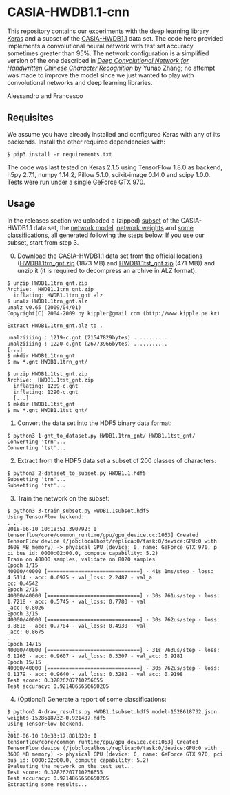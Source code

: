 # CASIA-HWDB1.1-cnn
This repository contains our experiments with the deep learning library [Keras](http://keras.io/) and a subset of the [CASIA-HWDB1.1](http://www.nlpr.ia.ac.cn/databases/handwriting/Home.html) data set. The code here provided implements a convolutional neural network with test set accuracy sometimes greater than 95%. The network configuration is a simplified version of the one described in [_Deep Convolutional Network for Handwritten Chinese Character Recognition_](http://yuhao.im/files/Zhang_CNNChar.pdf) by Yuhao Zhang; no attempt was made to improve the model since we just wanted to play with convolutional networks and deep learning libraries.

Alessandro and Francesco

## Requisites
We assume you have already installed and configured Keras with any of its backends. Install the other required dependencies with:
```
$ pip3 install -r requirements.txt
```
The code was last tested on Keras 2.1.5 using TensorFlow 1.8.0 as backend, h5py 2.7.1, numpy 1.14.2, Pillow 5.1.0, scikit-image 0.14.0 and scipy 1.0.0. Tests were run under a single GeForce GTX 970.

## Usage
In the releases section we uploaded a (zipped) [subset](https://github.com/integeruser/CASIA-HWDB1.1-cnn/releases/download/v1.1/HWDB1.1subset.hdf5.zip) of the CASIA-HWDB1.1 data set, the [network model](https://github.com/integeruser/CASIA-HWDB1.1-cnn/releases/download/v1.1/model.json), [network weights](https://github.com/integeruser/CASIA-HWDB1.1-cnn/releases/download/v1.1/weights.hdf5) and [some classifications](https://github.com/integeruser/CASIA-HWDB1.1-cnn/releases/download/v1.1/results.html), all generated following the steps below. If you use our subset, start from step 3.

0. Download the CASIA-HWDB1.1 data set from the official locations ([HWDB1.1trn_gnt.zip](http://www.nlpr.ia.ac.cn/databases/download/feature_data/HWDB1.1trn_gnt.zip) (1873 MB) and [HWDB1.1tst_gnt.zip](http://www.nlpr.ia.ac.cn/databases/download/feature_data/HWDB1.1tst_gnt.zip) (471 MB)) and unzip it (it is required to decompress an archive in ALZ format):
```
$ unzip HWDB1.1trn_gnt.zip
Archive:  HWDB1.1trn_gnt.zip
  inflating: HWDB1.1trn_gnt.alz
$ unalz HWDB1.1trn_gnt.alz
unalz v0.65 (2009/04/01)
Copyright(C) 2004-2009 by kippler@gmail.com (http://www.kipple.pe.kr)

Extract HWDB1.1trn_gnt.alz to .

unalziiiing : 1219-c.gnt (21547829bytes) ...........
unalziiiing : 1220-c.gnt (26773966bytes) ...........
[...]
$ mkdir HWDB1.1trn_gnt
$ mv *.gnt HWDB1.1trn_gnt/

$ unzip HWDB1.1tst_gnt.zip
Archive:  HWDB1.1tst_gnt.zip
  inflating: 1289-c.gnt
  inflating: 1290-c.gnt
  [...]
$ mkdir HWDB1.1tst_gnt
$ mv *.gnt HWDB1.1tst_gnt/
```
1. Convert the data set into the HDF5 binary data format:
```
$ python3 1-gnt_to_dataset.py HWDB1.1trn_gnt/ HWDB1.1tst_gnt/
Converting 'trn'...
Converting 'tst'...
```
2. Extract from the HDF5 data set a subset of 200 classes of characters:
```
$ python3 2-dataset_to_subset.py HWDB1.1.hdf5
Subsetting 'trn'...
Subsetting 'tst'...
```
3. Train the network on the subset:
```
$ python3 3-train_subset.py HWDB1.1subset.hdf5
Using TensorFlow backend.
. . .
2018-06-10 10:18:51.390792: I tensorflow/core/common_runtime/gpu/gpu_device.cc:1053] Created TensorFlow device (/job:localhost/replica:0/task:0/device:GPU:0 with 3608 MB memory) -> physical GPU (device: 0, name: GeForce GTX 970, p
ci bus id: 0000:02:00.0, compute capability: 5.2)
Train on 40000 samples, validate on 8020 samples
Epoch 1/15
40000/40000 [==============================] - 41s 1ms/step - loss: 4.5114 - acc: 0.0975 - val_loss: 2.2487 - val_a
cc: 0.4542
Epoch 2/15
40000/40000 [==============================] - 30s 761us/step - loss: 1.7218 - acc: 0.5745 - val_loss: 0.7780 - val
_acc: 0.8026
Epoch 3/15
40000/40000 [==============================] - 30s 762us/step - loss: 0.8618 - acc: 0.7704 - val_loss: 0.4930 - val
_acc: 0.8675
. . .
Epoch 14/15
40000/40000 [==============================] - 31s 763us/step - loss: 0.1265 - acc: 0.9607 - val_loss: 0.3307 - val_acc: 0.9181
Epoch 15/15
40000/40000 [==============================] - 30s 762us/step - loss: 0.1179 - acc: 0.9640 - val_loss: 0.3282 - val_acc: 0.9198
Test score: 0.32826207710256655
Test accuracy: 0.9214865656650205
```
4. (Optional) Generate a report of some classifications:
```
$ python3 4-draw_results.py HWDB1.1subset.hdf5 model-1528618732.json weights-1528618732-0.921487.hdf5
Using TensorFlow backend.
. . .
2018-06-10 10:33:17.881820: I tensorflow/core/common_runtime/gpu/gpu_device.cc:1053] Created TensorFlow device (/job:localhost/replica:0/task:0/device:GPU:0 with 3608 MB memory) -> physical GPU (device: 0, name: GeForce GTX 970, pci bus id: 0000:02:00.0, compute capability: 5.2)
Evaluating the network on the test set...
Test score: 0.32826207710256655
Test accuracy: 0.9214865656650205
Extracting some results...
```
